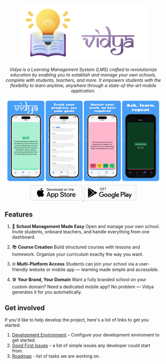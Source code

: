 <p align="center">
  <img src="docs/images/logo.png" height="184px"/>
</p>

<p align="center"><i>
Vidya is a Learning Management System (LMS) crafted to revolutionize education by enabling you to establish and manage your own schools, complete with students, teachers, and more. It empowers students with the flexibility to learn anytime, anywhere through a state-of-the-art mobile application.
</i></p>

<p align="center">
  <a href="#">
    <img src="docs/images/splash.png"/>
  </a>
  <a href="#">
    <img src="docs/images/download-app-store.png" height="50">
  </a>
  <a href="#">
    <img src="docs/images/download-google-play.png" height="50">
  </a>
</p>

## Features

1. 🏫 **School Management Made Easy** Open and manage your own school. Invite students, onboard teachers, and handle everything from one dashboard.

2. 📚 **Course Creation** Build structured courses with lessons and homework. Organize your curriculum exactly the way you want.

3. 🌐 **Multi-Platform Access**
Students can join your school via a user-friendly website or mobile app — learning made simple and accessible.

4. 🛠️ **Your Brand, Your Domain**
Want a fully branded school on your custom domain? Need a dedicated mobile app? No problem — Vidya generates it for you automatically.

## Get involved
If you'd like to help develop the project, here's a list of links to get you started:

1. [Development Environment](<docs/Development Environment.md>) – Configure your development enviroment to get started.
2. [Good First Issues](https://github.com/akdasa-studios/vidya/issues?q=is%3Aissue+is%3Aopen+label%3A%22good+first+issue%22) – a list of simple issues any developer could start from.
3. [Roadmap](https://github.com/orgs/akdasa-studios/projects/13/views/4) - list of tasks we are working on.
